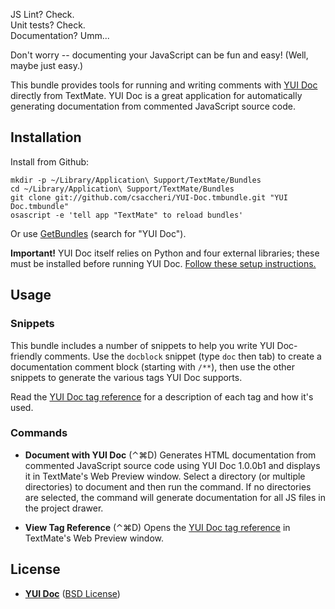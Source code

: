 JS Lint? Check.  
Unit tests? Check.  
Documentation? Umm...  

Don't worry -- documenting your JavaScript can be fun and easy! (Well, maybe just easy.)
 
This bundle provides tools for running and writing comments with [YUI Doc][ydoc] directly from TextMate. YUI Doc is a great application for automatically generating documentation from commented JavaScript source code.

## Installation

Install from Github:

    mkdir -p ~/Library/Application\ Support/TextMate/Bundles
    cd ~/Library/Application\ Support/TextMate/Bundles
    git clone git://github.com/csaccheri/YUI-Doc.tmbundle.git "YUI Doc.tmbundle"
    osascript -e 'tell app "TextMate" to reload bundles'

Or use [GetBundles][getb] (search for "YUI Doc").

**Important!** YUI Doc itself relies on Python and four external libraries; these must be installed before running YUI Doc. [Follow these setup instructions.][ydop]

## Usage

### Snippets

This bundle includes a number of snippets to help you write YUI Doc-friendly comments. Use the `docblock` snippet (type `doc` then tab) to create a documentation comment block (starting with `/**`), then use the other snippets to generate the various tags YUI Doc supports.

Read the [YUI Doc tag reference][ydop] for a description of each tag and how it's used.

### Commands

* **Document with YUI Doc** (⌃⌘D)
Generates HTML documentation from commented JavaScript source code using YUI Doc 1.0.0b1 and displays it in TextMate's Web Preview window. Select a directory (or multiple directories) to document and then run the command. If no directories are selected, the command will generate documentation for all JS files in the project drawer.

* **View Tag Reference** (⌃⌘D)
Opens the [YUI Doc tag reference][ydot] in TextMate's Web Preview window.

## License

* **[YUI Doc][ydoc]** ([BSD License][bsd])

[bsd]:    http://yuilibrary.com/license/
[ydoc]:   http://developer.yahoo.com/yui/yuidoc/
[ydop]:   http://developer.yahoo.com/yui/yuidoc/#start
[ydot]:   http://developer.yahoo.com/yui/yuidoc/#tags
[getb]:   http://svn.textmate.org/trunk/Review/Bundles/GetBundles.tmbundle/